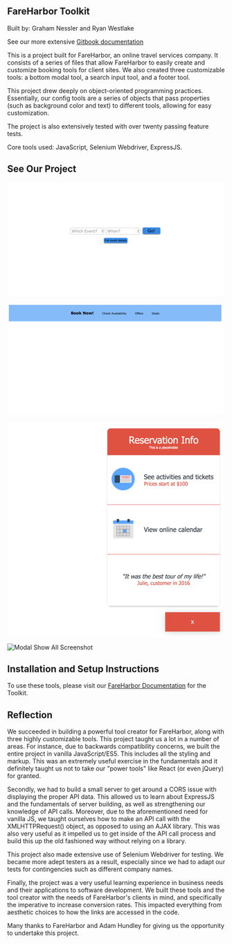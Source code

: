 ## FareHarbor Toolkit

Built by: Graham Nessler and Ryan Westlake

See our more extensive [Gitbook documentation](https://www.gitbook.com/book/rcwestlake/fareharbor-toolkit/details)

This is a project built for FareHarbor, an online travel services company. It consists of a series of files that allow FareHarbor to easily create and customize booking tools for client sites. We also created three customizable tools: a bottom modal tool, a search input tool, and a footer tool.

This project drew deeply on object-oriented programming practices. Essentially, our config tools are a series of objects that pass properties (such as background color and text) to different tools, allowing for easy customization.

The project is also extensively tested with over twenty passing feature tests.

Core tools used: JavaScript, Selenium Webdriver, ExpressJS.

## See Our Project

![Search Input Screenshot](public/images/search-input-screenshot.png)

![Footer Screenshot](public/images/footer-screenshot.png)

![Modal Simple Screenshot](public/images/modal-simple-screenshot.png)

![Modal Show All Screenshot]()

## Installation and Setup Instructions

To use these tools, please visit our [FareHarbor Documentation](https://www.gitbook.com/book/rcwestlake/fareharbor-toolkit/details) for the Toolkit.

## Reflection

We succeeded in building a powerful tool creator for FareHarbor, along with three highly customizable tools. This project taught us a lot in a number of areas. For instance, due to backwards compatibility concerns, we built the entire project in vanilla JavaScript/ES5. This includes all the styling and markup. This was an extremely useful exercise in the fundamentals and it definitely taught us not to take our "power tools" like React (or even jQuery) for granted.

Secondly, we had to build a small server to get around a CORS issue with displaying the proper API data. This allowed us to learn about ExpressJS and the fundamentals of server building, as well as strengthening our knowledge of API calls. Moreover, due to the aforementioned need for vanilla JS, we taught ourselves how to make an API call with the XMLHTTPRequest() object, as opposed to using an AJAX library. This was also very useful as it impelled us to get inside of the API call process and build this up the old fashioned way without relying on a library.

This project also made extensive use of Selenium Webdriver for testing. We became more adept testers as a result, especially since we had to adapt our tests for contingencies such as different company names.

Finally, the project was a very useful learning experience in business needs and their applications to software development. We built these tools and the tool creator with the needs of FareHarbor's clients in mind, and specifically the imperative to increase conversion rates. This impacted everything from aesthetic choices to how the links are accessed in the code.

Many thanks to FareHarbor and Adam Hundley for giving us the opportunity to undertake this project.
